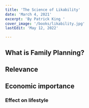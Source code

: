 ```yaml
---
title: 'The Science of Likability'
date: 'March 4, 2021'
excerpt: 'By Patrick King '
cover_image: '/books/likability.jpg'
lastEdit: 'May 12, 2022'

---
```


## What is Family Planning?
## Relevance
## Economic importance
### Effect on lifestyle